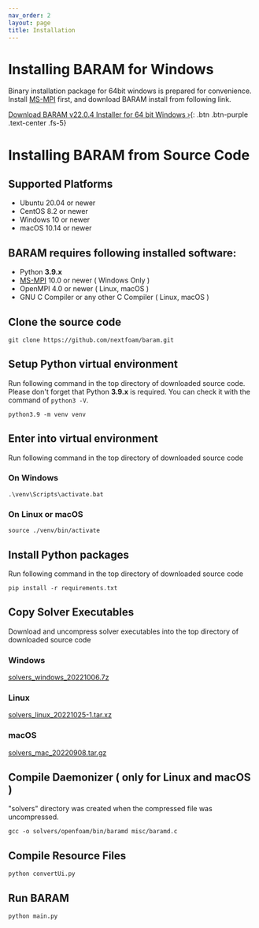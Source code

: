 ```yaml
---
nav_order: 2
layout: page
title: Installation
---
```


# Installing BARAM for Windows
Binary installation package for 64bit windows is prepared for convenience.  
Install [MS-MPI](https://docs.microsoft.com/en-us/message-passing-interface/microsoft-mpi) first, and download BARAM install from following link.

[Download BARAM v22.0.4 Installer for 64 bit Windows ›](http://d3c6e16xufx1gb.cloudfront.net/Baram-22.0.4-win64.msi){: .btn .btn-purple .text-center .fs-5}

# Installing BARAM from Source Code

## Supported Platforms
- Ubuntu 20.04 or newer
- CentOS 8.2 or newer
- Windows 10 or newer
- macOS 10.14 or newer

## BARAM requires following installed software:

- Python **3.9.x**
- [MS-MPI](https://docs.microsoft.com/en-us/message-passing-interface/microsoft-mpi) 10.0 or newer ( Windows Only )
- OpenMPI 4.0 or newer ( Linux, macOS )
- GNU C Compiler or any other C Compiler ( Linux, macOS )

## Clone the source code
```commandline
git clone https://github.com/nextfoam/baram.git
```

## Setup Python virtual environment

Run following command in the top directory of downloaded source code.
Please don't forget that Python **3.9.x** is required.
You can check it with the command of `python3 -V`.

```commandline
python3.9 -m venv venv
```

## Enter into virtual environment
Run following command in the top directory of downloaded source code

### On Windows
```commandline
.\venv\Scripts\activate.bat
```

### On Linux or macOS
```commandline
source ./venv/bin/activate
```

## Install Python packages
Run following command in the top directory of downloaded source code
```commandline
pip install -r requirements.txt
```

## Copy Solver Executables
Download and uncompress solver executables into the top directory of downloaded source code
### Windows
[solvers_windows_20221006.7z](http://d3c6e16xufx1gb.cloudfront.net/solvers_windows_20221006.7z)


### Linux
[solvers_linux_20221025-1.tar.xz](http://d3c6e16xufx1gb.cloudfront.net/solvers_linux_20221025-1.tar.xz)

### macOS
[solvers_mac_20220908.tar.gz](http://d3c6e16xufx1gb.cloudfront.net/solvers_mac_20220908.tar.gz)


## Compile Daemonizer ( only for Linux and macOS )
"solvers" directory was created when the compressed file was uncompressed.
```commandline
gcc -o solvers/openfoam/bin/baramd misc/baramd.c
```

## Compile Resource Files
```commandline
python convertUi.py
```

## Run BARAM
```commandline
python main.py
```

